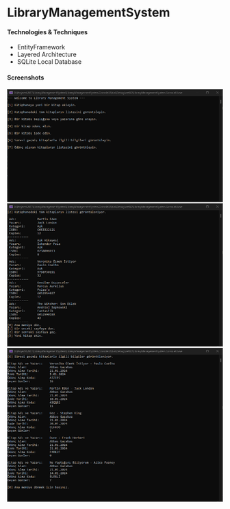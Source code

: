 # LibraryManagementSystem

#### Technologies & Techniques
- EntityFramework
- Layered Architecture
- SQLite Local Database

#### Screenshots

![screenshot](https://github.com/emiremen/LibraryManagementSystem/blob/main/screenshots/ss1.png)
![screenshot](https://github.com/emiremen/LibraryManagementSystem/blob/main/screenshots/ss2.png)
![screenshot](https://github.com/emiremen/LibraryManagementSystem/blob/main/screenshots/ss3.png)
